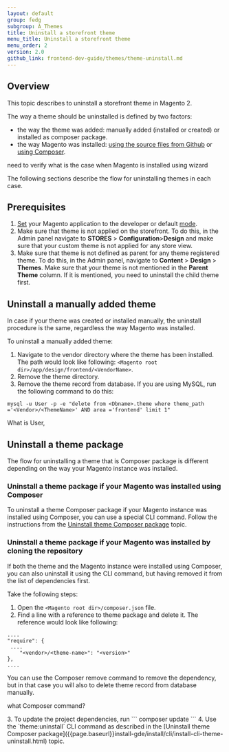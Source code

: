 ```yaml
---
layout: default  
group: fedg
subgroup: A_Themes
title: Uninstall a storefront theme
menu_title: Uninstall a storefront theme
menu_order: 2
version: 2.0
github_link: frontend-dev-guide/themes/theme-uninstall.md
---
```


## Overview

This topic describes to uninstall a storefront theme in Magento 2.

The way a theme should be uninstalled is defined by two factors:

* the way the theme was added: manually added (installed or created) or installed as composer package.
* the way Magento was installed: [using the source files from Github]({{page.baseurl}}install-gde/install/cli/install-cli-sample-data-clone.html) or [using Composer]({{page.baseurl}}install-gde/install/cli/install-cli-sample-data-composer.html). 
<p class="q">need to verify what is the case when Magento is installed using wizard</p>

The following sections describe the flow for uninstalling themes in each case.

## Prerequisites 

1. [Set]({{page.baseurl}}config-guide/cli/config-cli-subcommands-mode.html) your Magento application to the developer or default [mode]({{page.baseurl}}config-guide/bootstrap/magento-modes.html).
2. Make sure that theme is not applied on the storefront. To do this, in the Admin panel navigate to **STORES** > **Configuration**>**Design** and make sure that your custom theme is not applied for any store view.
2. Make sure that theme is not defined as parent for any theme registered theme. To do this, in the Admin panel, navigate to **Content** > **Design** > **Themes**. Make sure that your theme is not mentioned in the **Parent Theme** column. If it is mentioned, you need to uninstall the child theme first. 


## Uninstall a manually added theme

In case if your theme was created or installed manually, the uninstall procedure is the same, regardless the way Magento was installed.

To uninstall a manually added theme:

1. Navigate to the vendor directory where the theme has been installed. The path would look like following:  `<Magento root dir>/app/design/frontend/<VendorName>`.
2. Remove the theme directory.
3. Remove the theme record from database. If you are using MySQL, run the following command to do this:
```
mysql -u User -p -e "delete from <Dbname>.theme where theme_path ='<Vendor>/<ThemeName>' AND area ='frontend' limit 1"
```
<p class="q">What is User, <Dbname></p>

## Uninstall a theme package

The flow for uninstalling a theme that is Composer package is different depending on the way your Magento instance was installed.  

### Uninstall a theme package if your Magento was installed using Composer

To uninstall a theme Composer package if your Magento instance was installed using Composer, you can use a special CLI command. Follow the instructions from the [Uninstall theme Composer package]({{page.baseurl}}install-gde/install/cli/install-cli-theme-uninstall.html) topic.

### Uninstall a theme package if your Magento was installed by cloning the repository

If both the theme and the Magento instance were installed using Composer, you can also uninstall it using the CLI command, but having removed it from the list of dependencies first.

Take the following steps:

1. Open the `<Magento root dir>/composer.json` file.
2. Find a line with a reference to theme package and delete it. The reference would look like following:
```
....
"require": {
 ....
    "<vendor>/<theme-name>": "<version>"
},
....
``` 
<div class="bs-callout bs-callout-info" id="info" markdown="1">
You can use the Composer remove command to remove the dependency, but in that case you will also to delete theme record from database manually.
</div>
<p class="q">what Composer command?</p>
3. To update the project dependencies, run
```
composer update
```
4. Use the `theme:uninstall` CLI command as described in the [Uninstall theme Composer package]({{page.baseurl}}install-gde/install/cli/install-cli-theme-uninstall.html) topic.